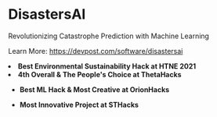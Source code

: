 # DisastersAI

Revolutionizing Catastrophe Prediction with Machine Learning

Learn More: https://devpost.com/software/disastersai

<b>
<li>Best Environmental Sustainability Hack at HTNE 2021</li>
<li>4th Overall & The People's Choice at ThetaHacks</li>

- Best ML Hack & Most Creative at OrionHacks

- Most Innovative Project at STHacks
</b>
